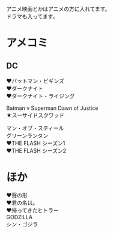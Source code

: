 アニメ映画とかはアニメの方に入れてます。  
ドラマも入ってます。  

# アメコミ
## DC
♥バットマン・ビギンズ  
♥ダークナイト  
♥ダークナイト・ライジング  

Batman v Superman Dawn of Justice  
★スーサイドスクワッド  

マン・オブ・スティール  
グリーンランタン  
♥THE FLASH シーズン1  
♥THE FLASH シーズン2  

# ほか
♥聲の形  
♥君の名は。  
♥帰ってきたヒトラー  
GODZILLA  
シン・ゴジラ  
